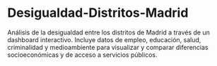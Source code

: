 # Desigualdad-Distritos-Madrid
 Análisis de la desigualdad entre los distritos de Madrid a través de un dashboard interactivo. Incluye datos de empleo, educación, salud, criminalidad y medioambiente para visualizar y comparar diferencias socioeconómicas y de acceso a servicios públicos.
